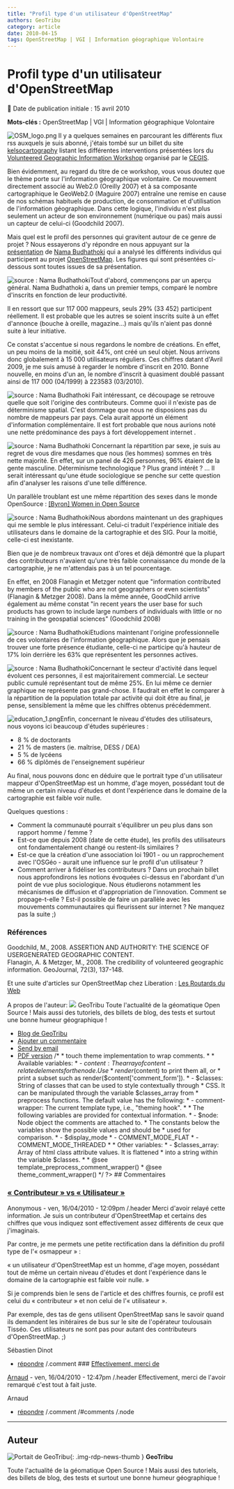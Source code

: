 ```yaml
---
title: "Profil type d'un utilisateur d'OpenStreetMap"
authors: GeoTribu
category: article
date: 2010-04-15
tags: OpenStreetMap | VGI | Information géographique Volontaire
---
```


# Profil type d'un utilisateur d'OpenStreetMap


:calendar: Date de publication initiale : 15 avril 2010

**Mots-clés :** OpenStreetMap | VGI | Information géographique Volontaire


![OSM_logo.png](https://cdn.geotribu.fr/img/logos-icones/OpenStreetMap/Openstreetmap.png) Il y a quelques semaines en parcourant les différents flux rss auxquels je suis abonné, j'étais tombé sur un billet du site [kelsocartography](http://kelsocartography.com/blog/?p=3476) listant les différentes interventions présentées lors du [Volunteered Geographic Information Workshop](http://cegis.usgs.gov/vgi/results.html) organisé par le [CEGIS](http://cegis.usgs.gov/).

Bien évidemment, au regard du titre de ce workshop, vous vous doutez que le thème porte sur l'information géographique volontaire. Ce mouvement directement associé au Web2.0 (Oreilly 2007) et à sa composante cartographique le GeoWeb2.0 (Maguire 2007) entraîne une remise en cause de nos schémas habituels de production, de consommation et d'utilisation de l'information géographique. Dans cette logique, l'individu n'est plus seulement un acteur de son environnement (numérique ou pas) mais aussi un capteur de celui-ci (Goodchild 2007).

Mais quel est le profil des personnes qui gravitent autour de ce genre de projet ? Nous essayerons d'y répondre en nous appuyant sur la [présentation](http://cegis.usgs.gov/vgi/Nama_Budhathoki_UIL.ppt) de [Nama Budhathoki](http://budhathoki.wordpress.com/) qui a analysé les différents individus qui participent au projet [OpenStreetMap](https://www.openstreetmap.org/). Les figures qui sont présentées ci-dessous sont toutes issues de sa présentation.

![source : Nama Budhathoki](/sites/default/files/Tuto/img/OSM/general.png "source : Nama Budhathoki")Tout d'abord, commençons par un aperçu général. Nama Budhathoki a, dans un premier temps, comparé le nombre d'inscrits en fonction de leur productivité.

Il en ressort que sur 117 000 mappeurs, seuls 29% (33 452) participent réellement. Il est probable que les autres se soient inscrits suite à un effet d'annonce (bouche à oreille, magazine...) mais qu'ils n'aient pas donné suite à leur initiative.

Ce constat s'accentue si nous regardons le nombre de créations. En effet, un peu moins de la moitié, soit 44%, ont créé un seul objet. Nous arrivons donc globalement à 15 000 utilisateurs réguliers. Ces chiffres datant d'Avril 2009, je me suis amusé à regarder le nombre d'inscrit en 2010. Bonne nouvelle, en moins d'un an, le nombre d'inscrit à quasiment doublé passant ainsi de 117 000 (04/1999) à 223583 (03/2010).




![source : Nama Budhathoki](/sites/default/files/Tuto/img/OSM/continent.png "source : Nama Budhathoki") Fait intéressant, ce découpage se retrouve quelle que soit l'origine des contributeurs. Comme quoi il n'existe pas de déterminisme spatial. C'est dommage que nous ne disposions pas du nombre de mappeurs par pays. Cela aurait apporté un élément d'information complémentaire. Il est fort probable que nous aurions noté une nette prédominance des pays à fort développement internet .




![source : Nama Budhathoki](/sites/default/files/Tuto/img/OSM/gender_0.png "source : Nama Budhathoki") Concernant la répartition par sexe, je suis au regret de vous dire mesdames que nous (les hommes) sommes en très nette majorité. En effet, sur un panel de 426 personnes, 96% étaient de la gente masculine. Déterminisme technologique ? Plus grand intérêt ? ... Il serait intéressant qu'une étude sociologique se penche sur cette question afin d'analyser les raisons d'une telle différence.

Un parallèle troublant est une même répartition des sexes dans le monde OpenSource : [[Byron] Women in Open Source](http://openwebvancouver.ca/sites/default/files/byron-women_in_open_source.pdf)




![source : Nama Budhathoki](/sites/default/files/Tuto/img/OSM/gis_experience_1.png "source : Nama Budhathoki")Nous abordons maintenant un des graphiques qui me semble le plus intéressant. Celui-ci traduit l'expérience initiale des utilisateurs dans le domaine de la cartographie et des SIG. Pour la moitié, celle-ci est inexistante.

Bien que je de nombreux travaux ont d'ores et déjà démontré que la plupart des contributeurs n'avaient qu'une très faible connaissance du monde de la cartographie, je ne m'attendais pas à un tel pourcentage.

En effet, en 2008 Flanagin et Metzger notent que "information contributed by members of the public who are not geographers or even scientists" (Flanagin & Metzger 2008). Dans la même année, GoodChild arrive également au même constat "in recent years the user base for such products has grown to include large numbers of individuals with little or no training in the geospatial sciences" (Goodchild 2008)




![source : Nama Budhathoki](/sites/default/files/Tuto/img/OSM/occupation.png "source : Nama Budhathoki")Etudions maintenant l'origine professionnelle de ces volontaires de l'information géographique. Alors que je pensais trouver une forte présence étudiante, celle-ci ne participe qu'à hauteur de 17% loin derrière les 63% que représentent les personnes actives.




![source : Nama Budhathoki](/sites/default/files/Tuto/img/OSM/employment.png "source : Nama Budhathoki")Concernant le secteur d'activité dans lequel évoluent ces personnes, il est majoritairement commercial. Le secteur public cumulé représentant tout de même 25%. En lui même ce dernier graphique ne représente pas grand-chose. Il faudrait en effet le comparer à la répartition de la population totale par activité qui doit être au final, je pense, sensiblement la même que les chiffres obtenus précédemment.




![education_1.png](/sites/default/files/Tuto/img/OSM/education_1.png)Enfin, concernant le niveau d'études des utilisateurs, nous voyons ici beaucoup d'études supérieures :

* 8 % de doctorants
* 21 % de masters (ie. maîtrise, DESS / DEA)
* 5 % de lycéens
* 66 % diplômés de l'enseignement supérieur



Au final, nous pouvons donc en déduire que le portrait type d'un utilisateur mappeur d'OpenStreetMap est un homme, d'age moyen, possédant tout de même un certain niveau d'études et dont l'expérience dans le domaine de la cartographie est faible voir nulle.

Quelques questions :

* Comment la communauté pourrait s'équilibrer un peu plus dans son rapport homme / femme ?
* Est-ce que depuis 2008 (date de cette étude), les profils des utilisateurs ont fondamentalement changé ou restent-ils similaires ?
* Est-ce que la création d'une association loi 1901 - ou un rapprochement avec l'OSGéo - aurait une influence sur le profil d'un utilisateur ?
* Comment arriver à fidéliser les contributeurs ?
Dans un prochain billet nous approfondirons les notions évoquées ci-dessus en l'abordant d'un point de vue plus sociologique. Nous étudierons notamment les mécanismes de diffusion et d'appropriation de l'innovation. Comment se propage-t-elle ? Est-il possible de faire un parallèle avec les mouvements communautaires qui fleurissent sur internet ? Ne manquez pas la suite ;)

### Références

Goodchild, M., 2008. ASSERTION AND AUTHORITY: THE SCIENCE OF USERGENERATED GEOGRAPHIC CONTENT.  
Flanagin, A. & Metzger, M., 2008. The credibility of volunteered geographic information. GeoJournal, 72(3), 137-148.

Et une suite d'articles sur OpenStreetMap chez Liberation : [Les Routards du Web](http://www.ecrans.fr/+-les-routards-du-web-+.html?page=journal)

A propos de l'auteur:     ![](https://cdn.geotribu.fr/images/internal/charte/geotribu_logo_64x64.png?itok=Q4cCqZQC)   GeoTribu   Toute l'actualité de la géomatique Open Source ! Mais aussi des tutoriels, des billets de blog, des tests et surtout une bonne humeur géographique !

* [Blog de GeoTribu](/geotribu_reborn/blog/10 "Lire les dernières publications du blog de GeoTribu.")
* [Ajouter un commentaire](/geotribu_reborn/comment/reply/225#comment-form "Partager vos idées et opinions au sujet de cette contribution.")
* [Send by email](/geotribu_reborn/printmail/225 "Send this page by email.")
* [PDF version](/geotribu_reborn/printpdf/225 "Display a PDF version of this page.")
/* * touch theme implementation to wrap comments. * * Available variables: * - $content: The array of content-related elements for the node. Use * render($content) to print them all, or * print a subset such as render($content['comment\_form']). * - $classes: String of classes that can be used to style contextually through * CSS. It can be manipulated through the variable $classes\_array from * preprocess functions. The default value has the following: * - comment-wrapper: The current template type, i.e., "theming hook". * * The following variables are provided for contextual information. * - $node: Node object the comments are attached to. * The constants below the variables show the possible values and should be * used for comparison. * - $display\_mode * - COMMENT\_MODE\_FLAT * - COMMENT\_MODE\_THREADED * * Other variables: * - $classes\_array: Array of html class attribute values. It is flattened * into a string within the variable $classes. * * @see template\_preprocess\_comment\_wrapper() * @see theme\_comment\_wrapper() */ ?>  ## Commentaires

### [« Contributeur » vs « Utilisateur »](/geotribu_reborn/comment/319#comment-319)

Anonymous - ven, 16/04/2010 - 12:09pm  /.header   Merci d'avoir relayé cette information. Je suis un contributeur d'OpenStreetMap et certains des chiffres que vous indiquez sont effectivement assez différents de ceux que j'imaginais.

Par contre, je me permets une petite rectification dans la définition du profil type de l'« osmappeur » :

« un utilisateur d'OpenStreetMap est un homme, d'age moyen, possédant tout de même un certain niveau d'études et dont l'expérience dans le domaine de la cartographie est faible voir nulle. »

Si je comprends bien le sens de l'article et des chiffres fournis, ce profil est celui du « contributeur » et non celui de l'« utilisateur ».

Par exemple, des tas de gens utilisent OpenStreetMap sans le savoir quand ils demandent les initéraires de bus sur le site de l'opérateur toulousain Tisséo. Ces utilisateurs ne sont pas pour autant des contributeurs d'OpenStreetMap. ;)

Sébastien Dinot

* [répondre](/geotribu_reborn/comment/reply/225/319)
/.comment     ### [Effectivement, merci de](/geotribu_reborn/comment/320#comment-320)

[Arnaud](/geotribu_reborn/user/1 "Voir le profil utilisateur.") - ven, 16/04/2010 - 12:47pm  /.header   Effectivement, merci de l'avoir remarqué c'est tout à fait juste.

Arnaud

* [répondre](/geotribu_reborn/comment/reply/225/320)
/.comment     /#comments   /.node  


----

## Auteur

![Portait de GeoTribu](https://cdn.geotribu.fr/images/internal/charte/geotribu\_logo\_64x64.png){: .img-rdp-news-thumb }
**GeoTribu**

Toute l'actualité de la géomatique Open Source ! Mais aussi des tutoriels, des billets de blog, des tests et surtout une bonne humeur géographique !
